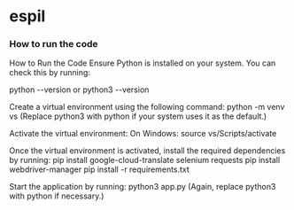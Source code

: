 # espil

### How to run the code
How to Run the Code
Ensure Python is installed on your system. You can check this by running:

python --version
or
python3 --version

Create a virtual environment using the following command:
python -m venv vs
(Replace python3 with python if your system uses it as the default.)

Activate the virtual environment:
On Windows:
source vs/Scripts/activate



Once the virtual environment is activated, install the required dependencies by running:
pip install google-cloud-translate selenium requests
pip install webdriver-manager
pip install -r requirements.txt

Start the application by running:
python3 app.py
(Again, replace python3 with python if necessary.)

